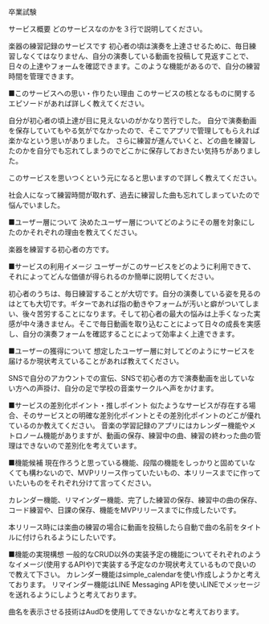 卒業試験

サービス概要
どのサービスなのかを３行で説明してください。

楽器の練習記録のサービスです
初心者の頃は演奏を上達させるために、毎日練習しなくてはなりません、自分の演奏している動画を投稿して見返すことで、日々の上達やフォームを確認できます。このような機能があるので、自分の練習時間を管理できます。

■このサービスへの思い・作りたい理由
このサービスの核となるものに関するエピソードがあれば詳しく教えてください。

自分が初心者の頃上達が目に見えないのがかなり苦行でした。
自分で演奏動画を保存していてもやる気がでなかったので、そこでアプリで管理してもらえれば楽かなという思いがありました。
さらに練習が進んでいくと、どの曲を練習したのかを自分でも忘れてしまうのでどこかに保存しておきたい気持ちがありました。

このサービスを思いつくという元になると思いますので詳しく教えてください。

社会人になって練習時間が取れず、過去に練習した曲も忘れてしまっていたので悩んでいました。

■ユーザー層について
決めたユーザー層についてどのようにその層を対象にしたのかそれぞれの理由を教えてください。

楽器を練習する初心者の方です。


■サービスの利用イメージ
ユーザーがこのサービスをどのように利用できて、それによってどんな価値が得られるのか簡単に説明してください。

初心者のうちは、毎日練習することが大切です。自分の演奏している姿を見るのはとても大切です。ギターであれば指の動きやフォームが汚いと癖がついてしまい、後々苦労することになります。そして初心者の最大の悩みは上手くなった実感が中々湧きません。そこで毎日動画を取り込むことによって日々の成長を実感し、自分の演奏フォームを確認することによって効率よく上達できます。

■ユーザーの獲得について
想定したユーザー層に対してどのようにサービスを届けるか現状考えていることがあれば教えてください。

SNSで自分のアカウントでの宣伝、SNSで初心者の方で演奏動画を出していない方への声掛け、自分の足で学校の音楽サークルへ声をかけます。

■サービスの差別化ポイント・推しポイント
似たようなサービスが存在する場合、そのサービスとの明確な差別化ポイントとその差別化ポイントのどこが優れているのか教えてください。
音楽の学習記録のアプリにはカレンダー機能やメトロノーム機能がありますが、動画の保存、練習中の曲、練習の終わった曲の管理はできないので差別化を考えています。

■機能候補
現在作ろうと思っている機能、段階の機能をしっかりと固めていなくても構わないので、MVPリリース作っていたいもの、本リリースまでに作っていたいものをそれぞれ分けて言ってください。

カレンダー機能、リマインダー機能、完了した練習の保存、練習中の曲の保存、コード練習や、日課の保存、機能をMVPリリースまでに作成したいです。


本リリース時には楽曲の練習の場合に動画を投稿したら自動で曲の名前をタイトルに付けられるようにしたいです。

■機能の実現構想
一般的なCRUD以外の実装予定の機能についてそれぞれのようなイメージ(使用するAPIや)で実装する予定なのか現状考えているもので良いので教えて下さい。
カレンダー機能はsimple_calendarを使い作成しようかと考えております。
リマインダー機能はLINE Messaging APIを使いLINEでメッセージを送れるようにしようと考えております。

曲名を表示させる技術はAudDを使用してできないかなと考えております。

